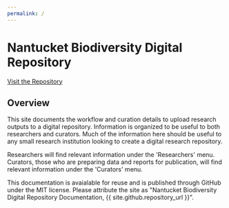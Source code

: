 ```yaml
---
permalink: /
---
```


# Nantucket Biodiversity Digital Repository

[Visit the Repository](https://zenodo.org/communities/nantucketbiodiversity/)

## Overview

This site documents the workflow and curation details to upload research outputs to a digital repository.  Information is organized to be useful to both researchers and curators.  Much of the information here should be useful to any small research institution looking to create a digital research repository.

Researchers will find relevant information under the 'Researchers' menu.  Curators, those who are preparing data and reports for publication, will find relevant information under the 'Curators' menu.

This documentation is avaialable for reuse and is published through GitHub under the MIT license.  Please attribute the site as "Nantucket Biodiversity Digital Repository Documentation, {{ site.github.repository_url }}".
